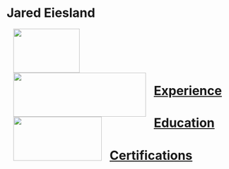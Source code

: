 # Jared Eiesland
<html>
  <Body>
                  
   <p><img style="padding: 0 15px; float: left;" 
            src ="https://i.imgur.com/Uai8sk0.jpg" 
            width="150" height="100"
            ALIGN="Left"/>          </p>
     
   <p><img style="padding: 0 15px; float: Left;" 
            src ="https://i.imgur.com/pI9Yf3d.jpg" 
            width="300" height="100"
            ALIGN="Left"/>         </p>
  
   <p><img style="padding: 0 15px; float: Left;" 
            src ="https://i.imgur.com/JZI2hPi.gif" 
            width="200" height="100"
            ALIGN="Left"/></p>
     
        
    
   </br>
    </br>
    </br>
    </br>
    </br>
   <h1><a href="https://github.com/jaredeiesland/Curriculum-Vitae/blob/master/Experience.md#jared-eiesland---experience">Experience</a></h1>
     <h1><a href="https://github.com/jaredeiesland/Curriculum-Vitae/blob/master/Education.md#jared-eiesland---education">Education</a></h1>
         <h1><a href="https://github.com/jaredeiesland/Curriculum-Vitae/blob/master/Certifications.md#jared-eiesland---certifications">Certifications</a></h1>
    
   </body>
  </html>
